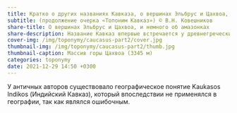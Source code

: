 ```yaml
---
title: Кратко о других названиях Кавказа, о вершинах Эльбрус и Цахвоа, и немного об амазонках
subtitle: (продолжение очерка «Топоним Кавказ») © В.Н. Ковешников
share-title: О вершинах Эльбрус и Цахвоа, и немного об амазонках
share-description: Название Кавказ впервые встречается у древнегреческих авторов в V в. до н.э., то есть название за 25 веков после первого упоминания сохранилось без существенных изменений.
cover-img: /img/toponymy/caucasus-part2/cover.jpg
thumbnail-img: /img/toponymy/caucasus-part2/thumb.jpg
thumbnail-caption: Массив горы Цахвоа (3345 м)
categories: toponymy
date: 2021-12-29 14:50 +0300
---
```

У античных авторов существовало географическое понятие Kaukasos Indikos (Индийский Кавказ), который впоследствии не применялся в географии, так как являлся ошибочным.

